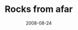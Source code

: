 ---
_schema: default
title: Rocks from afar
link: https://www.geocaching.com/geocache/GC1EAHC
owner: rxc640
date: 2008-08-24
log_type: Note
display_coords: N 41° 28.377' W 075° 37.700'
latitude: '41.47295'
longitude: '-75.628333'
first_stage: true
bogus: false
zhanna_log:  >-
  Hi, Rich!


  This morning, after searching for a PennDOT GPS survey station nearby, we went to collect the First Finder’s prize. We enjoyed walking part of the old Moosic Lake Road, and we found the treasure without any trouble. Be assured it’s greatly appreciated, but we hope you know we were only kidding about there being no “beer money” in the cache! :wink:


  We’ve decided, as we did with your last tree cache, to return the prize to the “Rocks From Afar” cache the next time we visit it. Hopefully this will provide an incentive for someone else to attempt the challenge! If no one succeeds in finding it within a predetermined time period we will, as before, go back to claim the prize for ourselves.


  Thanks for adding an extra little adventure to our weekend!


  Zhanna and ~Rich in NEPA~
rich_log:
image_gallery_zh: gallery1
image_gallery_zh_class: single
post_id: 192
---